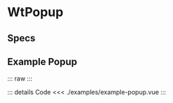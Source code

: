 <script setup>
import Specs from './component-specs.vue';
import ExamplePopup from './examples/example-popup.vue';
</script>

# WtPopup

## Specs
<Specs />

## Example Popup
::: raw
<ExamplePopup />
:::

::: details Code
<<< ./examples/example-popup.vue
:::
